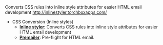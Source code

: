 Converts CSS rules into inline style attributes for easier HTML email development
http://inlinestyler.torchboxapps.com/

* CSS Conversion (Inline styles)
	* [__Inline styler__](http://inlinestyler.torchboxapps.com/): Converts CSS rules into inline style attributes for easier HTML email development
	* [__Premailer__](http://premailer.dialect.ca/): Pre-flight for HTML email.